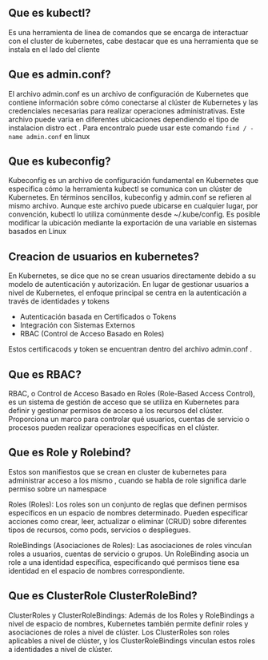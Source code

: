 ## Que es kubectl?

Es una herramienta de linea de comandos que se encarga de interactuar con el cluster de kubernetes, cabe destacar que es una herramienta que se instala en el lado del cliente 

## Que es admin.conf?

El archivo admin.conf es un archivo de configuración de Kubernetes que contiene información sobre cómo conectarse al clúster de Kubernetes y las credenciales necesarias para realizar operaciones administrativas. Este archivo puede varia en  diferentes ubicaciones dependiendo el tipo de instalacion distro ect . Para encontralo puede usar este comando `find / -name admin.conf` en linux

## Que es kubeconfig?

Kubeconfig es un archivo de configuración fundamental en Kubernetes que especifica cómo la herramienta kubectl se comunica con un clúster de Kubernetes. En términos sencillos, kubeconfig y admin.conf se refieren al mismo archivo. Aunque este archivo puede ubicarse en cualquier lugar, por convención, kubectl lo utiliza comúnmente desde ~/.kube/config. Es posible modificar la ubicación mediante la exportación de una variable en sistemas basados en Linux

## Creacion de usuarios en kubernetes?

En Kubernetes, se dice que no se crean usuarios directamente debido a su modelo de autenticación y autorización. En lugar de gestionar usuarios a nivel de Kubernetes, el enfoque principal se centra en la autenticación a través de identidades y tokens

- Autenticación basada en Certificados o Tokens
- Integración con Sistemas Externos
- RBAC (Control de Acceso Basado en Roles)

Estos certificacods y token se encuentran dentro del archivo admin.conf .

## Que es RBAC?

RBAC, o Control de Acceso Basado en Roles (Role-Based Access Control), es un sistema de gestión de acceso que se utiliza en Kubernetes para definir y gestionar permisos de acceso a los recursos del clúster. Proporciona un marco para controlar qué usuarios, cuentas de servicio o procesos pueden realizar operaciones específicas en el clúster.

## Que es Role y  Rolebind?

Estos son manifiestos que se crean en cluster de kubernetes para administrar acceso a los mismo , cuando se habla de role significa darle permiso sobre un namespace 

Roles (Roles): Los roles son un conjunto de reglas que definen permisos específicos en un espacio de nombres determinado. Pueden especificar acciones como crear, leer, actualizar o eliminar (CRUD) sobre diferentes tipos de recursos, como pods, servicios o despliegues.

RoleBindings (Asociaciones de Roles): Las asociaciones de roles vinculan roles a usuarios, cuentas de servicio o grupos. Un RoleBinding asocia un role a una identidad específica, especificando qué permisos tiene esa identidad en el espacio de nombres correspondiente.

## Que es ClusterRole ClusterRoleBind?

ClusterRoles y ClusterRoleBindings: Además de los Roles y RoleBindings a nivel de espacio de nombres, Kubernetes también permite definir roles y asociaciones de roles a nivel de clúster. Los ClusterRoles son roles aplicables a nivel de clúster, y los ClusterRoleBindings vinculan estos roles a identidades a nivel de clúster.

